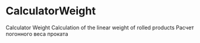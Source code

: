 # CalculatorWeight
Calculator Weight
Calculation of the linear weight of rolled products
Расчет погонного веса проката
